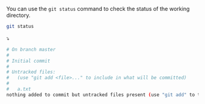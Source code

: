 You can use the `git status` command to check the status of the working directory.

```sh
git status
```
:arrow_heading_down:
```sh
# On branch master
#
# Initial commit
#
# Untracked files:
#   (use "git add <file>..." to include in what will be committed)
#
#   a.txt
nothing added to commit but untracked files present (use "git add" to track)
```

